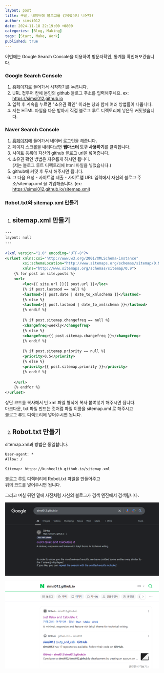 ```yaml
---
layout: post
title: 구글, 네이버에 블로그를 검색했더니 나온다?
author: simsi012
date: 2024-11-18 22:19:00 +0800
categories: [Blog, Making]
tags: [Start, Make, Work]
published: true
---
```

이번에는 Google Search Console을 이용하여 방문자확인, 통계를 확인해보겠습니다.

### Google Search Console
1. [홈페이지](https://search.google.com/search-console/about)로 들어가서 시작하기를 누릅니다.
2. URL 접두어 칸에 본인의 github 블로그 주소를 입력해주세요. ex: https://simsi012.github.io
3. 입력 후 계속을 누르면 "소유권 확인" 이라는 창과 함께 여러 방법들이 나옵니다.
4. 저는 HTML 파일을 다운 받아서 직접 블로그 루트 디렉토리에 넣은뒤 커밋했습니다.

### Naver Search Console
1. [홈페이지](https://searchadvisor.naver.com/)에 들어가서 네이버 로그인을 해줍니다.
2. 페이지 스크롤을 내리다보면 **웹마스터 도구 사용하기**를 클릭합니다.
3. 사이트 등록에 자신의 github 블로그 url을 넣어줍니다.
4. 소유권 확인 방법은 자유롭게 하시면 됩니다.  
   (저는 블로그 루트 디렉토리에 html 파일을 넣었습니다.)  
5. github에 커밋 후 푸시 해주시면 됩니다.  
6. 그 다음 요청 - 사이트맵 제출 - 사이트맵 URL 입력에서 
   자신의 블로그 주소/sitemap.xml 을 기입해줍니다. (ex: https://simsi012.github.io/sitemap.xml)

### Robot.txt와 sitemap.xml 만들기

1. ## sitemap.xml 만들기

```xml
---
layout: null
---

<?xml version="1.0" encoding="UTF-8"?>
<urlset xmlns:xsi="http://www.w3.org/2001/XMLSchema-instance"
        xsi:schemaLocation="http://www.sitemaps.org/schemas/sitemap/0.9 http://www.sitemaps.org/schemas/sitemap/0.9/sitemap.xsd"
        xmlns="http://www.sitemaps.org/schemas/sitemap/0.9">
    {% for post in site.posts %}
    <url>
        <loc>{{ site.url }}{{ post.url }}</loc>
        {% if post.lastmod == null %}
        <lastmod>{{ post.date | date_to_xmlschema }}</lastmod>
        {% else %}
        <lastmod>{{ post.lastmod | date_to_xmlschema }}</lastmod>
        {% endif %}

        {% if post.sitemap.changefreq == null %}
        <changefreq>weekly</changefreq>
        {% else %}
        <changefreq>{{ post.sitemap.changefreq }}</changefreq>
        {% endif %}

        {% if post.sitemap.priority == null %}
        <priority>0.5</priority>
        {% else %}
        <priority>{{ post.sitemap.priority }}</priority>
        {% endif %}

    </url>
    {% endfor %}
</urlset>
```  
상단 코드를 복사해서 빈 xml 파일 형식에 복사 붙여넣기 해주시면 됩니다.  
마크다운, txt 파일 만드는 것처럼 파일 이름을 sitemap.xml 로 해주시고  
블로그 루트 디렉토리에 넣어주시면 됩니다.  



2. ## Robot.txt 만들기  
  
sitemap.xml과 방법은 동일합니다.  


```
User-agent: *
Allow: /

Sitemap: https://kunheelib.github.io/sitemap.xml 
```  
  
블로그 루트 디렉터리에 Robot.txt 파일을 만들어주고  
위의 코드를 넣어주시면 됩니다.  
  

그리고 며칠 뒤면 밑에 사진처럼 자신의 블로그가 검색 엔진에서 검색됩니다.

![google search](https://github.com/simsi012/simsi012.github.io/blob/main/assets/img/google%20search.png?raw=true)  
  


![naver search](https://github.com/simsi012/simsi012.github.io/blob/main/assets/img/naver%20search.png?raw=true)